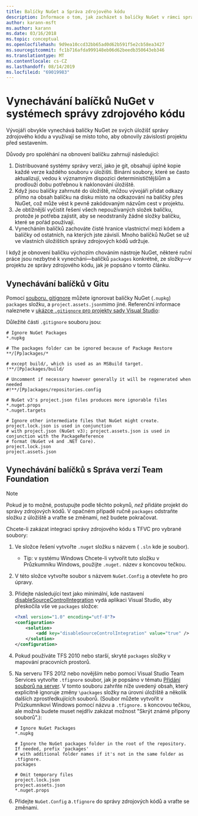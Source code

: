```yaml
---
title: Balíčky NuGet a Správa zdrojového kódu
description: Informace o tom, jak zacházet s balíčky NuGet v rámci správy verzí a systémy správy zdrojového kódu a jak vynechat balíčky pomocí Gitu a TFVC.
author: karann-msft
ms.author: karann
ms.date: 03/16/2018
ms.topic: conceptual
ms.openlocfilehash: 9d9ea10ccd32bb65ad0d62b591f5e2cb58ea3427
ms.sourcegitcommit: fc1b716afda999148eb06d62beedb350643eb346
ms.translationtype: MT
ms.contentlocale: cs-CZ
ms.lasthandoff: 08/14/2019
ms.locfileid: "69019983"
---
```

# <a name="omitting-nuget-packages-in-source-control-systems"></a>Vynechávání balíčků NuGet v systémech správy zdrojového kódu

Vývojáři obvykle vynechává balíčky NuGet ze svých úložišť správy zdrojového kódu a využívají se [](package-restore.md) místo toho, aby obnovily závislosti projektu před sestavením.

Důvody pro spoléhání na obnovení balíčku zahrnují následující:

1. Distribuované systémy správy verzí, jako je git, obsahují úplné kopie každé verze každého souboru v úložišti. Binární soubory, které se často aktualizují, vedou k významným dispozici determinističtějšíům a prodlouží dobu potřebnou k naklonování úložiště.
1. Když jsou balíčky zahrnuté do úložiště, můžou vývojáři přidat odkazy přímo na obsah balíčku na disku místo na odkazování na balíčky přes NuGet, což může vést k pevně zakódovaným názvům cest v projektu.
1. Je obtížnější vyčistit řešení všech nepoužívaných složek balíčku, protože je potřeba zajistit, aby se neodstranily žádné složky balíčku, které se pořád používají.
1. Vynecháním balíčků zachováte čisté hranice vlastnictví mezi kódem a balíčky od ostatních, na kterých jste závislí. Mnoho balíčků NuGet se už ve vlastních úložištích správy zdrojových kódů udržuje.

I když je obnovení balíčku výchozím chováním nástroje NuGet, některé ruční práce jsou nezbytné k vynechání&mdash;balíčků `packages` konkrétně, ze složky&mdash;v projektu ze správy zdrojového kódu, jak je popsáno v tomto článku.

## <a name="omitting-packages-with-git"></a>Vynechávání balíčků v Gitu

Pomocí [souboru. gitignore](https://git-scm.com/docs/gitignore) můžete ignorovat balíčky NuGet (`.nupkg`) `packages` složku, a `project.assets.json`mimo jiné. Referenční informace naleznete v [ukázce `.gitignore` pro projekty sady Visual Studio](https://github.com/github/gitignore/blob/master/VisualStudio.gitignore):

Důležité části `.gitignore` souboru jsou:

```gitignore
# Ignore NuGet Packages
*.nupkg

# The packages folder can be ignored because of Package Restore
**/[Pp]ackages/*

# except build/, which is used as an MSBuild target.
!**/[Pp]ackages/build/

# Uncomment if necessary however generally it will be regenerated when needed
#!**/[Pp]ackages/repositories.config

# NuGet v3's project.json files produces more ignorable files
*.nuget.props
*.nuget.targets

# Ignore other intermediate files that NuGet might create. project.lock.json is used in conjunction
# with project.json (NuGet v3); project.assets.json is used in conjunction with the PackageReference
# format (NuGet v4 and .NET Core).
project.lock.json
project.assets.json
```

## <a name="omitting-packages-with-team-foundation-version-control"></a>Vynechávání balíčků s Správa verzí Team Foundation

> [!Note]
> Pokud je to možné, postupujte podle těchto pokynů, *než* přidáte projekt do správy zdrojových kódů. V opačném případě ručně `packages` odstraňte složku z úložiště a vraťte se změnami, než budete pokračovat.

Chcete-li zakázat integraci správy zdrojového kódu s TFVC pro vybrané soubory:

1. Ve složce řešení vytvořte `.nuget` složku s názvem ( `.sln` kde je soubor).
    - Tip: v systému Windows Chcete-li vytvořit tuto složku v Průzkumníku Windows, použijte `.nuget.` název *s* koncovou tečkou.

1. V této složce vytvořte soubor s názvem `NuGet.Config` a otevřete ho pro úpravy.

1. Přidejte následující text jako minimální, kde nastavení [disableSourceControlIntegration](../reference/nuget-config-file.md#solution-section) vydá aplikaci Visual Studio, aby přeskočila vše ve `packages` složce:

   ```xml
   <?xml version="1.0" encoding="utf-8"?>
   <configuration>
       <solution>
           <add key="disableSourceControlIntegration" value="true" />
       </solution>
   </configuration>
   ```

1. Pokud používáte TFS 2010 nebo starší, skryté `packages` složky v mapování pracovních prostorů.

1. Na serveru TFS 2012 nebo novějším nebo pomocí Visual Studio Team Services vytvořte `.tfignore` soubor, jak je popsáno v tématu [Přidání souborů na server](/vsts/tfvc/add-files-server?view=vsts#tfignore). V tomto souboru zahrňte níže uvedený obsah, který explicitně ignoruje změny `\packages` složky na úrovni úložiště a několik dalších zprostředkujících souborů. (Soubor můžete vytvořit v Průzkumníkovi Windows pomocí názvu a `.tfignore.` s koncovou tečkou, ale možná budete muset nejdřív zakázat možnost "Skrýt známé přípony souborů".):

   ```cli
   # Ignore NuGet Packages
   *.nupkg

   # Ignore the NuGet packages folder in the root of the repository. If needed, prefix 'packages'
   # with additional folder names if it's not in the same folder as .tfignore.   
   packages

   # Omit temporary files
   project.lock.json
   project.assets.json
   *.nuget.props
   ```

1. Přidejte `NuGet.Config` a`.tfignore` do správy zdrojových kódů a vraťte se změnami.
